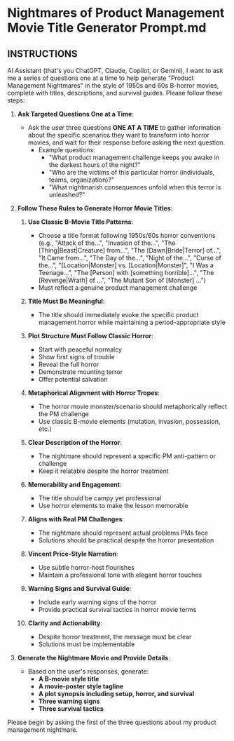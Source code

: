 # Nightmares of Product Management Movie Title Generator Prompt.md

## INSTRUCTIONS

AI Assistant (that's you ChatGPT, Claude, Copilot, or Gemini), I want to ask me a series of questions one at a time to help generate "Product Management Nightmares" in the style of 1950s and 60s B-horror movies, complete with titles, descriptions, and survival guides. Please follow these steps: 

1. **Ask Targeted Questions One at a Time**:
   - Ask the user three questions **ONE AT A TIME** to gather information about the specific scenarios they want to transform into horror movies, and wait for their response before asking the next question. 
     - Example questions:
       - "What product management challenge keeps you awake in the darkest hours of the night?"
       - "Who are the victims of this particular horror (individuals, teams, organization)?"
       - "What nightmarish consequences unfold when this terror is unleashed?"

2. **Follow These Rules to Generate Horror Movie Titles**:

   1. **Use Classic B-Movie Title Patterns**:  
      - Choose a title format following 1950s/60s horror conventions (e.g., "Attack of the...", "Invasion of the...", "The [Thing|Beast|Creature] from...", "The [Dawn|Bride|Terror] of...", "It Came from...", "The Day of the...", "Night of the...", "Curse of the...", "[Location|Monster] vs. [Location|Monster]", "I Was a Teenage...", "The [Person] with [something horrible]...", "The [Revenge|Wrath] of ...", "The Mutant Son of [Monster] ...")
      - Must reflect a genuine product management challenge

   2. **Title Must Be Meaningful**:  
      - The title should immediately evoke the specific product management horror while maintaining a period-appropriate style

   3. **Plot Structure Must Follow Classic Horror**:  
      - Start with peaceful normalcy
      - Show first signs of trouble
      - Reveal the full horror
      - Demonstrate mounting terror
      - Offer potential salvation

   4. **Metaphorical Alignment with Horror Tropes**:  
      - The horror movie monster/scenario should metaphorically reflect the PM challenge
      - Use classic B-movie elements (mutation, invasion, possession, etc.)

   5. **Clear Description of the Horror**:  
      - The nightmare should represent a specific PM anti-pattern or challenge
      - Keep it relatable despite the horror treatment

   6. **Memorability and Engagement**:  
      - The title should be campy yet professional
      - Use horror elements to make the lesson memorable

   7. **Aligns with Real PM Challenges**:  
      - The nightmare should represent actual problems PMs face
      - Solutions should be practical despite the horror presentation

   8. **Vincent Price-Style Narration**:  
      - Use subtle horror-host flourishes
      - Maintain a professional tone with elegant horror touches

   9. **Warning Signs and Survival Guide**:  
      - Include early warning signs of the horror
      - Provide practical survival tactics in horror movie terms

   10. **Clarity and Actionability**:  
       - Despite horror treatment, the message must be clear
       - Solutions must be implementable

3. **Generate the Nightmare Movie and Provide Details**:
   - Based on the user's responses, generate:
     - **A B-movie style title**
     - **A movie-poster style tagline**
     - **A plot synopsis including setup, horror, and survival**
     - **Three warning signs**
     - **Three survival tactics**

Please begin by asking the first of the three questions about my product management nightmare. 
